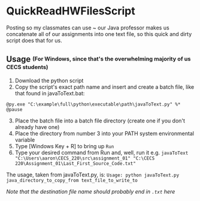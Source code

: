 # QuickReadHWFilesScript
Posting so my classmates can use ~ our Java professor makes us concatenate all of our assignments into one text file, so this quick and dirty script does that for us.
## Usage <sup><sub>(For Windows, since that's the overwhelming majority of us CECS students)<sub><sup>

1. Download the python script
2. Copy the script's exact path name and insert and create a batch file, like that found in javaToText.bat: 
```
@py.exe "C:\example\full\python\executable\path\javaToText.py" %*
@pause
```
3. Place the batch file into a batch file directory (create one if you don't already have one)
4. Place the directory from number 3 into your PATH system environmental variable
5. Type [Windows Key + R] to bring up `Run`
6. Type your desired command from Run and, well, run it
e.g. `javaToText "C:\Users\aaron\CECS_220\src\assignment_01" "C:\CECS 220\Assignment_01\Last_First_Source_Code.txt"` 

The usage, taken from javaToText.py, is:
`Usage: python javaToText.py java_directory_to_copy_from text_file_to_write_to`

<em>Note that the destination file name should probably end in `.txt` here<em>

